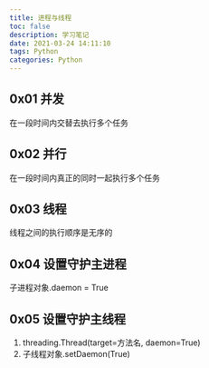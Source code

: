 ```yaml
---
title: 进程与线程
toc: false
description: 学习笔记
date: 2021-03-24 14:11:10
tags: Python
categories: Python
---
```


## 0x01 并发

在一段时间内交替去执行多个任务

## 0x02 并行

在一段时间内真正的同时一起执行多个任务

## 0x03 线程

线程之间的执行顺序是无序的

## 0x04 设置守护主进程

子进程对象.daemon = True

## 0x05 设置守护主线程

1. threading.Thread(target=方法名, daemon=True)
2. 子线程对象.setDaemon(True)